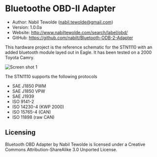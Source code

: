 Bluetoothe OBD-II Adapter
==========================================

* Author:    Nabil Tewolde (<nabil.tewolde@gmail.com>)
* Version:   1.0.0a
* Website:   <http://www.nabiltewolde.com/search/label/obd/>
* GitHub:    <https://github.com/nabilt/Bluetooth-ODB-2-Adapter>

This hardware project is the reference schematic for the STN1110 with an added bluetooth module layed out in Eagle. It has been tested on a 2000 Toyota Camry.

![Screen shot 1](/nabilt/Bluetooth-ODB-2-Adapter/raw/master/pictures/obd_v1.0a.jpg)

The STN1110 supports the following protocols
* SAE J1850 PWM
* SAE J1850 VPW
* SAE J1939
* ISO 9141-2
* ISO 14230-4 (KWP 2000)
* ISO 15765-4 (CAN)
* ISO 11898 (raw CAN)

Licensing
---------

Bluetooth OBD Adapter by Nabil Tewolde is licensed under a Creative Commons Attribution-ShareAlike 3.0 Unported License.

